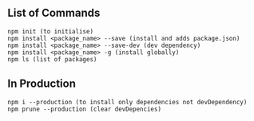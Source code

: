 ## List of Commands

    npm init (to initialise)
    npm install <package_name> --save (install and adds package.json)
    npm install <package_name> --save-dev (dev dependency)
    npm install <package_name> -g (install globally)
    npm ls (list of packages)

## In Production 
    npm i --production (to install only dependencies not devDependency)
    npm prune --production (clear devDepencies)

    